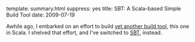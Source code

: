 template: summary.html
suppress: yes
title: SBT: A Scala-based Simple Build Tool
date: 2009-07-19

Awhile ago, I embarked on an effort to build [yet another build tool][],
this one in Scala. I shelved that effort, and I've switched to [SBT][], instead.

[yet another build tool]: 87.html
[SBT]: http://code.google.com/p/simple-build-tool/
